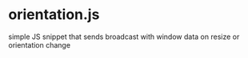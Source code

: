 # orientation.js
simple JS snippet that sends broadcast with window data on resize or orientation change
